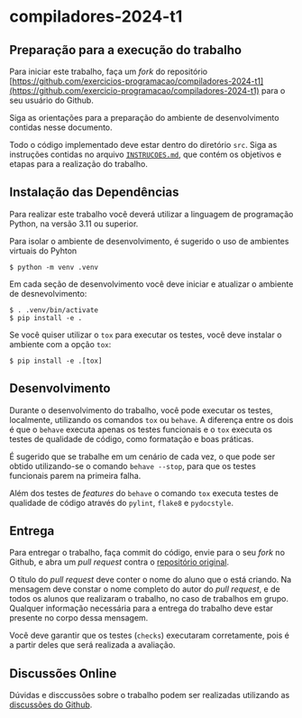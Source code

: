 compiladores-2024-t1
====================

Preparação para a execução do trabalho
--------------------------------------

Para iniciar este trabalho, faça um _fork_ do repositório 
[https://github.com/exercicios-programacao/compiladores-2024-t1](https://github.com/exercicio-programacao/compiladores-2024-t1)
para o seu usuário do Github.

Siga as orientações para a preparação do ambiente de desenvolvimento 
contidas nesse documento.

Todo o código implementado deve estar dentro do diretório `src`. Siga as 
instruções contidas no arquivo [`INSTRUCOES.md`](INSTRUCOES.md), que contém
os objetivos e etapas para a realização do trabalho.


Instalação das Dependências
---------------------------

Para realizar este trabalho você deverá utilizar a linguagem de programação 
Python, na versão 3.11 ou superior.

Para isolar o ambiente de desenvolvimento, é sugerido o uso de ambientes 
virtuais do Pyhton

```
$ python -m venv .venv
```

Em cada seção de desenvolvimento você deve iniciar e atualizar o ambiente
de desnevolvimento:

```
$ . .venv/bin/activate
$ pip install -e .
```

Se você quiser utilizar o `tox` para executar os testes, você deve instalar
o ambiente com a opção `tox`:

```
$ pip install -e .[tox]
```


Desenvolvimento
---------------

Durante o desenvolvimento do trabalho, você pode executar os testes, 
localmente, utilizando os comandos `tox` ou `behave`. A diferença entre os 
dois é que o `behave` executa apenas os testes funcionais e o `tox` executa 
os testes de qualidade de código, como formatação e boas práticas.

É sugerido que se trabalhe em um cenário de cada vez, o que pode ser obtido 
utilizando-se o comando `behave --stop`, para que os testes funcionais 
parem na primeira falha.

Além dos testes de _features_ do `behave` o comando `tox` executa testes de
qualidade de código através do `pylint`, `flake8` e `pydocstyle`.


Entrega
-------

Para entregar o trabalho, faça commit do código, envie para o seu _fork_ no 
Github, e abra um _pull request_ contra o
[repositório original](https://github.com/exercicios-programacao/compiladores-2024-t1).

O título do _pull request_ deve conter o nome do aluno que o está criando. 
Na mensagem deve constar o nome completo do autor do _pull request_, e de 
todos os alunos que realizaram o trabalho, no caso de trabalhos em grupo. 
Qualquer informação necessária para a entrega do trabalho deve estar 
presente no corpo dessa mensagem.

Você deve garantir que os testes (`checks`) executaram corretamente, pois é 
a partir deles que será realizada a avaliação.


Discussões Online
-----------------

Dúvidas e disccussões sobre o trabalho podem ser realizadas utilizando as
[discussões do Github](https://github.com/exercicios-programacao/compiladores-2024-t1/discussions).
